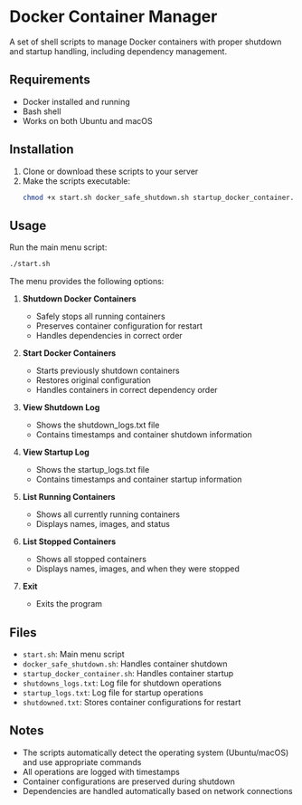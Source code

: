 # Docker Container Manager

A set of shell scripts to manage Docker containers with proper shutdown and startup handling, including dependency management.

## Requirements

- Docker installed and running
- Bash shell
- Works on both Ubuntu and macOS

## Installation

1. Clone or download these scripts to your server
2. Make the scripts executable:
   ```bash
   chmod +x start.sh docker_safe_shutdown.sh startup_docker_container.sh
   ```

## Usage

Run the main menu script:
```bash
./start.sh
```

The menu provides the following options:

1. **Shutdown Docker Containers**
   - Safely stops all running containers
   - Preserves container configuration for restart
   - Handles dependencies in correct order

2. **Start Docker Containers**
   - Starts previously shutdown containers
   - Restores original configuration
   - Handles containers in correct dependency order

3. **View Shutdown Log**
   - Shows the shutdown_logs.txt file
   - Contains timestamps and container shutdown information

4. **View Startup Log**
   - Shows the startup_logs.txt file
   - Contains timestamps and container startup information

5. **List Running Containers**
   - Shows all currently running containers
   - Displays names, images, and status

6. **List Stopped Containers**
   - Shows all stopped containers
   - Displays names, images, and when they were stopped

7. **Exit**
   - Exits the program

## Files

- `start.sh`: Main menu script
- `docker_safe_shutdown.sh`: Handles container shutdown
- `startup_docker_container.sh`: Handles container startup
- `shutdowns_logs.txt`: Log file for shutdown operations
- `startup_logs.txt`: Log file for startup operations
- `shutdowned.txt`: Stores container configurations for restart

## Notes

- The scripts automatically detect the operating system (Ubuntu/macOS) and use appropriate commands
- All operations are logged with timestamps
- Container configurations are preserved during shutdown
- Dependencies are handled automatically based on network connections
